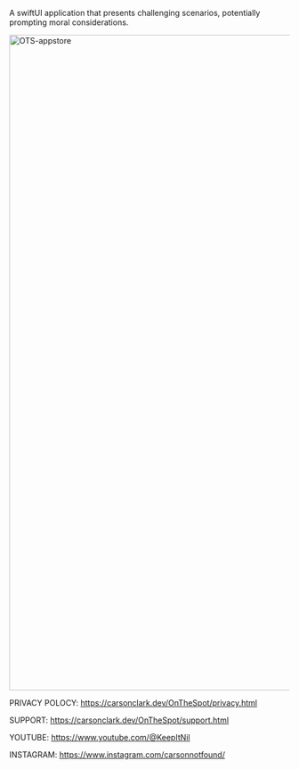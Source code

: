 A swiftUI application that presents challenging scenarios, potentially prompting moral considerations.

<img width="1177" alt="OTS-appstore" src="https://github.com/user-attachments/assets/9490a1b6-c4c9-4bc2-9a18-f070f3ed4f20" />

PRIVACY POLOCY:
https://carsonclark.dev/OnTheSpot/privacy.html

SUPPORT:
https://carsonclark.dev/OnTheSpot/support.html

YOUTUBE:
https://www.youtube.com/@KeepItNil

INSTAGRAM:
https://www.instagram.com/carsonnotfound/
